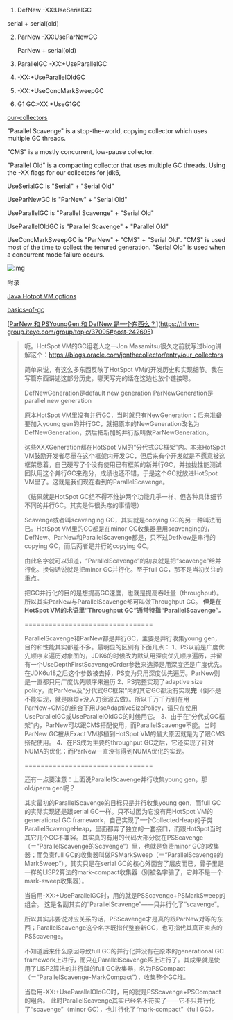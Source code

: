 1. DefNew -XX:UseSerialGC

serial + serial(old)

2. ParNew -XX:UseParNewGC

   ParNew + serial(old)

3. ParallelGC -XX:+UseParallelGC

4. -XX:+UseParallelOldGC

5. -XX:+UseConcMarkSweepGC

6. G1 GC:-XX:+UseG1GC

[our-collectors](https://blogs.oracle.com/jonthecollector/our-collectors)

"Parallel Scavenge" is a stop-the-world, copying collector 
which uses multiple GC threads.

"CMS" is a mostly concurrent, low-pause collector.

"Parallel Old" is a compacting collector that uses multiple GC threads.
Using the -XX flags for our collectors for jdk6,

UseSerialGC is "Serial" + "Serial Old"

UseParNewGC is "ParNew" + "Serial Old"

UseParallelGC is "Parallel Scavenge" + "Serial Old"

UseParallelOldGC is "Parallel Scavenge" + "Parallel Old"

UseConcMarkSweepGC is "ParNew" + "CMS" + "Serial Old". "CMS" is used most of the time to collect the tenured generation. "Serial Old" is used when a concurrent mode failure occurs.

![img](https://cdn.app.compendium.com/uploads/user/e7c690e8-6ff9-102a-ac6d-e4aebca50425/f4a5b21d-66fa-4885-92bf-c4e81c06d916/Image/b125abbe194f5608840119eccc9d90e2/collectors.jpg)

附录

[Java Hotpot VM options](https://www.oracle.com/technetwork/articles/java/vmoptions-jsp-140102.html)

[basics-of-gc](https://codeahoy.com/2017/08/06/basics-of-java-garbage-collection/)

[[ParNew 和 PSYoungGen 和 DefNew 是一个东西么？](https://hllvm-group.iteye.com/group/topic/37095)](https://hllvm-group.iteye.com/group/topic/37095#post-242695)

> 呃。HotSpot VM的GC组老人之一Jon Masamitsu很久之前就写过blog讲解这个：https://blogs.oracle.com/jonthecollector/entry/our_collectors 
>
> 简单来说，有这么多东西反映了HotSpot VM的开发历史和实现细节。我在写篇东西讲述这部分历史，哪天写完的话在这边也放个链接嗯。 
>
> DefNewGeneration是default new generation 
> ParNewGeneration是parallel new generation 
>
> 原本HotSpot VM里没有并行GC，当时就只有NewGeneration；后来准备要加入young gen的并行GC，就把原本的NewGeneration改名为DefNewGeneration，然后把新加的并行版叫做ParNewGeneration。 
>
> 这些XXXGeneration都在HotSpot VM的“分代式GC框架”内。本来HotSpot VM鼓励开发者尽量在这个框架内开发GC，但后来有个开发就是不愿意被这框架憋着，自己硬写了个没有使用已有框架的新并行GC，并拉拢性能测试团队用这个并行GC来跑分，成绩也还不错，于是这个GC就放进HotSpot VM里了。这就是我们现在看到的ParallelScavenge。 
>
> （结果就是HotSpot GC组不得不维护两个功能几乎一样、但各种具体细节不同的并行GC。其实是件很头疼的事情嗯） 
>
> Scavenge或者叫scavenging GC，其实就是copying GC的另一种叫法而已。HotSpot VM里的GC都是在minor GC收集器里用scavenging的，DefNew、ParNew和ParallelScavenge都是，只不过DefNew是串行的copying GC，而后两者是并行的copying GC。 
>
> 由此名字就可以知道，“ParallelScavenge”的初衷就是把“scavenge”给并行化。换句话说就是把minor GC并行化。至于full GC，那不是当初关注的重点。 
>
> 把GC并行化的目的是想提高GC速度，也就是提高吞吐量（throughput）。所以其实ParNew与ParallelScavenge都可叫做Throughput GC。 
> **但是在HotSpot VM的术语里“Throughput GC”通常特指“ParallelScavenge”。** 
>
> ================================ 
>
> ParallelScavenge和ParNew都是并行GC，主要是并行收集young gen，目的和性能其实都差不多。最明显的区别有下面几点： 
> 1、PS以前是广度优先顺序来遍历对象图的，JDK6的时候改为默认用深度优先顺序遍历，并留有一个UseDepthFirstScavengeOrder参数来选择是用深度还是广度优先。在JDK6u18之后这个参数被去掉，PS变为只用深度优先遍历。ParNew则是一直都只用广度优先顺序来遍历 
> 2、PS完整实现了adaptive size policy，而ParNew及“分代式GC框架”内的其它GC都没有实现**完**（倒不是不能实现，就是麻烦+没人力资源去做）。所以千万千万别在用ParNew+CMS的组合下用UseAdaptiveSizePolicy，请只在使用UseParallelGC或UseParallelOldGC的时候用它。 
> 3、由于在“分代式GC框架”内，ParNew可以跟CMS搭配使用，而ParallelScavenge不能。当时ParNew GC被从Exact VM移植到HotSpot VM的最大原因就是为了跟CMS搭配使用。 
> 4、在PS成为主要的throughput GC之后，它还实现了针对NUMA的优化；而ParNew一直没有得到NUMA优化的实现。 
>
> ================================ 
>
> 还有一点要注意：上面说ParallelScavenge并行收集young gen，那old/perm gen呢？ 
>
> 其实最初的ParallelScavenge的目标只是并行收集young gen，而full GC的实际实现还是跟serial GC一样。只不过因为它没有用HotSpot VM的generational GC framework，自己实现了一个CollectedHeap的子类ParallelScavengeHeap，里面都弄了独立的一套接口，而跟HotSpot当时其它几个GC不兼容。其实真的有用的代码大部分就在PSScavenge（＝“ParallelScavenge的Scavenge”）里，也就是负责minor GC的收集器；而负责full GC的收集器叫做PSMarkSweep（＝“ParallelScavenge的MarkSweep”），其实只是在serial GC的核心外面套了层皮而已，骨子里是一样的LISP2算法的mark-compact收集器（别被名字骗了，它并不是一个mark-sweep收集器）。 
>
> 当启用-XX:+UseParallelGC时，用的就是PSScavenge+PSMarkSweep的组合。 
> 这是名副其实的“ParallelScavenge”——只并行化了“scavenge”。 
>
> 所以其实非要说对应关系的话，PSScavenge才是真的跟ParNew对等的东西；ParallelScavenge这个名字既指代整套新GC，也可指代其真正卖点的PSScavenge。 
>
> 不知道后来什么原因导致full GC的并行化并没有在原本的generational GC framework上进行，而只在ParallelScavenge系上进行了。其成果就是使用了LISP2算法的并行版的full GC收集器，名为PSCompact（＝“ParallelScavenge-MarkCompact”），收集整个GC堆。 
>
> 当启用-XX:+UseParallelOldGC时，用的就是PSScavenge+PSCompact的组合。 
> 此时ParallelScavenge其实已经名不符实了——它不只并行化了“scavenge”（minor GC），也并行化了“mark-compact”（full GC）。

